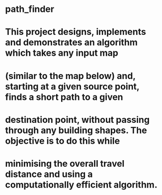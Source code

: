 # path_finder

# This project designs, implements and demonstrates an algorithm which takes any input map 
# (similar to the map below) and, starting at a given source point, finds a short path to a given
# destination point, without passing through any building shapes. The objective is to do this while 
# minimising the overall travel distance and using a computationally efficient algorithm.